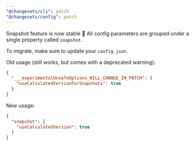 ```yaml
---
"@changesets/cli": patch
"@changesets/config": patch
---
```


Snapshot feature is now stable 🥳 All config parameters are grouped under a single property called `snapshot`.

To migrate, make sure to update your `config.json`.

Old usage (still works, but comes with a deprecated warning):

```json
{
  "___experimentalUnsafeOptions_WILL_CHANGE_IN_PATCH": {
    "useCalculatedVersionForSnapshots": true
  }
}
```

New usage:

```json
{
  "snapshot": {
    "useCalculatedVersion": true
  }
}
```
